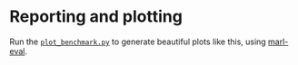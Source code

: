 # Reporting and plotting

Run the [`plot_benchmark.py`](plot_benchmark.py) to generate beautiful plots like this, using [marl-eval](https://github.com/instadeepai/marl-eval).
